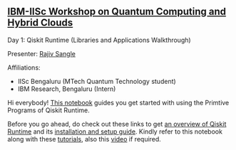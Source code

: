 ## [IBM-IISc Workshop on Quantum Computing and Hybrid Clouds](http://iihcl.iisc.ac.in/quantum_workshop_2022.html)

Day 1: Qiskit Runtime (Libraries and Applications Walkthrough)

Presenter: [Rajiv Sangle](https://www.linkedin.com/in/rajiv-sangle/)

Affiliations: 
* IISc Bengaluru (MTech Quantum Technology student)
* IBM Research, Bengaluru (Intern)

Hi everybody! [This notebook](https://github.com/Rajiv-Sangle/IBM-IISc_Quantum_workshop_2022/blob/main/Qiskit-Runtime%20Tutorial%20IISc-IBM%20Quantum%20Workshop.ipynb) guides you get started with using the Primtive Programs of Qiskit Runtime.

Before you go ahead, do check out these links to get [an overview of Qiskit Runtime][1] and its [installation and setup guide][2].
Kindly refer to this notebook along with these [tutorials][3], also this [video](https://www.youtube.com/watch?v=b9mdMye-iVk) if required.

[1]: https://quantum-computing.ibm.com/lab/docs/iql/runtime/
[2]: https://qiskit.org/documentation/partners/qiskit_ibm_runtime/getting_started.html
[3]: https://qiskit.org/documentation/partners/qiskit_ibm_runtime/tutorials.html
